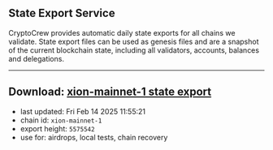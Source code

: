## State Export Service
CryptoCrew provides automatic daily state exports for all chains we validate. State export files can be used as genesis files and are a snapshot of the current blockchain state, including all validators, accounts, balances and delegations.

---
**Download: [xion-mainnet-1 state export](https://dl-eu2.ccvalidators.com/SERVICE/xion/xion-mainnet-1_export_5575542.json)**
---

- last updated: Fri Feb 14 2025 11:55:21
- chain id: `xion-mainnet-1`
- export height: `5575542`
- use for: airdrops, local tests, chain recovery
